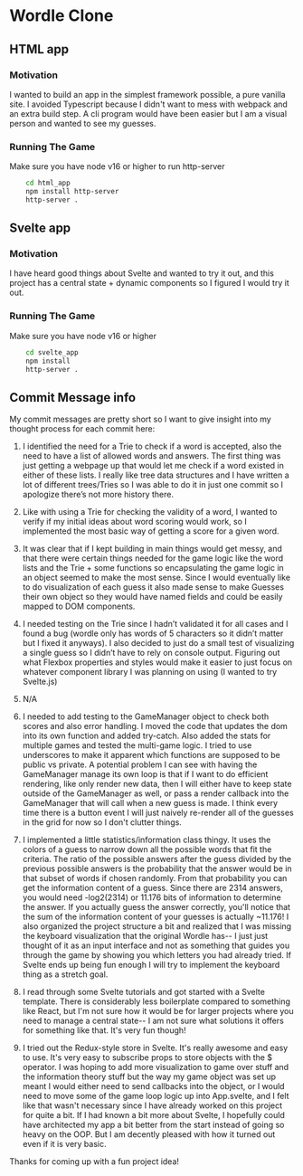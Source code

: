# Wordle Clone

## HTML app

### Motivation

I wanted to build an app in the simplest framework possible, a pure vanilla site. I avoided Typescript because I didn't want to mess with webpack and an extra build step. A cli program would have been easier but I am a visual person and wanted to see my guesses.

### Running The Game

Make sure you have node v16 or higher to run http-server

```bash
    cd html_app
    npm install http-server
    http-server .
```

## Svelte app

### Motivation

I have heard good things about Svelte and wanted to try it out, and this project has a central state + dynamic components so I figured I would try it out.

### Running The Game

Make sure you have node v16 or higher

```bash
    cd svelte_app
    npm install
    http-server .
```

## Commit Message info

My commit messages are pretty short so I want to give insight into my thought process for each commit here:

1. I identified the need for a Trie to check if a word is accepted, also the need to have a list of allowed words and answers. The first thing was just getting a webpage up that would let me check if a word existed in either of these lists. I really like tree data structures and I have written a lot of different trees/Tries so I was able to do it in just one commit so I apologize there’s not more history there.

2. Like with using a Trie for checking the validity of a word, I wanted to verify if my initial ideas about word scoring would work, so I implemented the most basic way of getting a score for a given word.

3. It was clear that if I kept building in main things would get messy, and that there were certain things needed for the game logic like the word lists and the Trie + some functions so encapsulating the game logic in an object seemed to make the most sense. Since I would eventually like to do visualization of each guess it also made sense to make Guesses their own object so they would have named fields and could be easily mapped to DOM components.

4. I needed testing on the Trie since I hadn’t validated it for all cases and I found a bug (wordle only has words of 5 characters so it didn’t matter but I fixed it anyways). I also decided to just do a small test of visualizing a single guess so I didn’t have to rely on console output. Figuring out what Flexbox properties and styles would make it easier to just focus on whatever component library I was planning on using (I wanted to try Svelte.js)

5. N/A

6. I needed to add testing to the GameManager object to check both scores and also error handling. I moved the code that updates the dom into its own function and added try-catch. Also added the stats for multiple games and tested the multi-game logic. I tried to use underscores to make it apparent which functions are supposed to be public vs private. A potential problem I can see with having the GameManager manage its own loop is that if I want to do efficient rendering, like only render new data, then I will either have to keep state outside of the GameManager as well, or pass a render callback into the GameManager that will call when a new guess is made. I think every time there is a button event I will just naively re-render all of the guesses in the grid for now so I don't clutter things.

7. I implemented a little statistics/information class thingy. It uses the colors of a guess to narrow down all the possible words that fit the criteria. The ratio of the possible answers after the guess divided by the previous possible answers is the probability that the answer would be in that subset of words if chosen randomly. From that probability you can get the information content of a guess. Since there are 2314 answers, you would need -log2(2314) or 11.176 bits of information to determine the answer. If you actually guess the answer correctly, you'll notice that the sum of the information content of your guesses is actually ~11.176! I also organized the project structure a bit and realized that I was missing the keyboard visualization that the original Wordle has-- I just just thought of it as an input interface and not as something that guides you through the game by showing you which letters you had already tried. If Svelte ends up being fun enough I will try to implement the keyboard thing as a stretch goal.

8. I read through some Svelte tutorials and got started with a Svelte template. There is considerably less boilerplate compared to something like React, but I'm not sure how it would be for larger projects where you need to manage a central state-- I am not sure what solutions it offers for something like that. It's very fun though!

9. I tried out the Redux-style store in Svelte. It's really awesome and easy to use. It's very easy to subscribe props to store objects with the $ operator. I was hoping to add more visualization to game over stuff and the information theory stuff but the way my game object was set up meant I would either need to send callbacks into the object, or I would need to move some of the game loop logic up into App.svelte, and I felt like that wasn't necessary since I have already worked on this project for quite a bit. If I had known a bit more about Svelte, I hopefully could have architected my app a bit better from the start instead of going so heavy on the OOP. But I am decently pleased with how it turned out even if it is very basic.

Thanks for coming up with a fun project idea!

